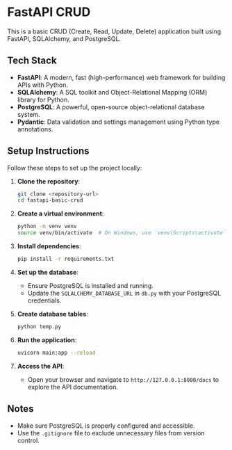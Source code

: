 # FastAPI CRUD

This is a basic CRUD (Create, Read, Update, Delete) application built using FastAPI, SQLAlchemy, and PostgreSQL.

## Tech Stack

- **FastAPI**: A modern, fast (high-performance) web framework for building APIs with Python.
- **SQLAlchemy**: A SQL toolkit and Object-Relational Mapping (ORM) library for Python.
- **PostgreSQL**: A powerful, open-source object-relational database system.
- **Pydantic**: Data validation and settings management using Python type annotations.

## Setup Instructions

Follow these steps to set up the project locally:

1. **Clone the repository**:
   ```bash
   git clone <repository-url>
   cd fastapi-basic-crud
   ```

2. **Create a virtual environment**:
   ```bash
   python -m venv venv
   source venv/bin/activate  # On Windows, use `venv\Scripts\activate`
   ```

3. **Install dependencies**:
   ```bash
   pip install -r requirements.txt
   ```

4. **Set up the database**:
   - Ensure PostgreSQL is installed and running.
   - Update the `SQLALCHEMY_DATABASE_URL` in `db.py` with your PostgreSQL credentials.

5. **Create database tables**:
   ```bash
   python temp.py
   ```

6. **Run the application**:
   ```bash
   uvicorn main:app --reload
   ```

7. **Access the API**:
   - Open your browser and navigate to `http://127.0.0.1:8000/docs` to explore the API documentation.

## Notes

- Make sure PostgreSQL is properly configured and accessible.
- Use the `.gitignore` file to exclude unnecessary files from version control.



